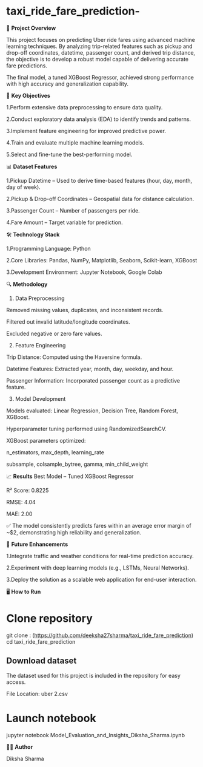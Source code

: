 # taxi_ride_fare_prediction-

📌 **Project Overview**

This project focuses on predicting Uber ride fares using advanced machine learning techniques. By analyzing trip-related features such as pickup and drop-off coordinates, datetime, passenger count, and derived trip distance, the objective is to develop a robust model capable of delivering accurate fare predictions.

The final model, a tuned XGBoost Regressor, achieved strong performance with high accuracy and generalization capability.

🎯 **Key Objectives**

1.Perform extensive data preprocessing to ensure data quality.

2.Conduct exploratory data analysis (EDA) to identify trends and patterns.

3.Implement feature engineering for improved predictive power.

4.Train and evaluate multiple machine learning models.

5.Select and fine-tune the best-performing model.

📊 **Dataset Features**

1.Pickup Datetime – Used to derive time-based features (hour, day, month, day of week).

2.Pickup & Drop-off Coordinates – Geospatial data for distance calculation.

3.Passenger Count – Number of passengers per ride.

4.Fare Amount – Target variable for prediction.

🛠 **Technology Stack**

1.Programming Language: Python

2.Core Libraries: Pandas, NumPy, Matplotlib, Seaborn, Scikit-learn, XGBoost

3.Development Environment: Jupyter Notebook, Google Colab

🔍 **Methodology**
1. Data Preprocessing

Removed missing values, duplicates, and inconsistent records.

Filtered out invalid latitude/longitude coordinates.

Excluded negative or zero fare values.

2. Feature Engineering

Trip Distance: Computed using the Haversine formula.

Datetime Features: Extracted year, month, day, weekday, and hour.

Passenger Information: Incorporated passenger count as a predictive feature.

3. Model Development

Models evaluated: Linear Regression, Decision Tree, Random Forest, XGBoost.

Hyperparameter tuning performed using RandomizedSearchCV.

XGBoost parameters optimized:

n_estimators, max_depth, learning_rate

subsample, colsample_bytree, gamma, min_child_weight

📈 **Results**
Best Model – Tuned XGBoost Regressor

R² Score: 0.8225

RMSE: 4.04

MAE: 2.00

✅ The model consistently predicts fares within an average error margin of ~$2, demonstrating high reliability and generalization.

🚀 **Future Enhancements**

1.Integrate traffic and weather conditions for real-time prediction accuracy.

2.Experiment with deep learning models (e.g., LSTMs, Neural Networks).

3.Deploy the solution as a scalable web application for end-user interaction.

🖥 **How to Run**
# Clone repository
git clone : (https://github.com/deeksha27sharma/taxi_ride_fare_prediction)
cd taxi_ride_fare_prediction

## Download dataset 
The dataset used for this project is included in the repository for easy access.

File Location: uber 2.csv

# Launch notebook
jupyter notebook Model_Evaluation_and_Insights_Diksha_Sharma.ipynb

👩‍💻 **Author**

Diksha Sharma
